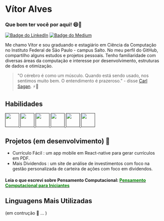 
# Vítor Alves

### Que bom ter você por aqui! 😄👋
[![Badge do LinkedIn](https://img.shields.io/badge/-LinkedIn-blue?style=flat-square&logo=Linkedin&logoColor=white&link=https://www.linkedin.com/in/alvescode/)](https://www.linkedin.com/in/alvescode/)
[![Badge do Medium](https://img.shields.io/badge/-Medium-black?style=flat-square&logo=medium&logoColor=white&link=https://www.github.com/in/alvescode/)](https://medium.com/@alvescode/pensamento-computacional-para-iniciantes-em-programa%C3%A7%C3%A3o-como-sistematizar-a-solu%C3%A7%C3%A3o-de-problemas-6d3900145451)

<p> Me chamo Vítor e sou graduando e estagiário em Ciência da Computação no Instituto Federal de São Paulo - campus Salto. No meu perfil do GitHub, compartilho alguns estudos e projetos pessoais. Tenho familiaridade com diversas áreas da computação e interesse por desenvolvimento, estruturas de dados e otimização.</p>

> "O cérebro é como um músculo. Quando está sendo usado, nos sentimos muito bem. O entendimento é prazeroso." - disse <a href='https://www.youtube.com/watch?v=TuJEKkAhrMI&t=3s&ab_channel=MeteoroBrasil'>Carl Sagan</a>. ⚡🚀


## Habilidades
<a href="" target="_blank">
    <img src="https://cdn.jsdelivr.net/gh/devicons/devicon/icons/c/c-original.svg" height=45px />
</a>
<a href="" target="_blank">
    <img src="https://cdn.jsdelivr.net/gh/devicons/devicon/icons/git/git-plain-wordmark.svg" height=45px  />
</a>
<a href="" target="_blank">
    <img src="https://cdn.jsdelivr.net/gh/devicons/devicon/icons/linux/linux-original.svg" height=45px />
</a>
<a href="" target="_blank">
    <img src="https://cdn.jsdelivr.net/gh/devicons/devicon/icons/nodejs/nodejs-original.svg" height=45px />
</a>
<a href="" target="_blank">
    <img src="https://cdn.jsdelivr.net/gh/devicons/devicon/icons/react/react-original-wordmark.svg" height=45px />
</a>
<a href="" target="_blank">
    <img src="https://cdn.jsdelivr.net/gh/devicons/devicon/icons/python/python-original.svg" height=45px />
</a>


## Projetos (em desenvolvimento) 🌱
- Currículo Fácil : um app mobile em React-native para gerar currículos em PDF.
- Mais Dividendos : um site de análise de investimentos com foco na gestão personalizada de carteira de ações com foco em dividendos. 

#### Leia o que escrevi sobre Pensamento Computacional:  [<font color="green">Pensamento Computacional para Iniciantes</font>](https://medium.com/@alvescode/pensamento-computacional-para-iniciantes-em-programa%C3%A7%C3%A3o-como-sistematizar-a-solu%C3%A7%C3%A3o-de-problemas-6d3900145451)

## Linguagens Mais Utilizadas
(em contrução 🚧 ... )
